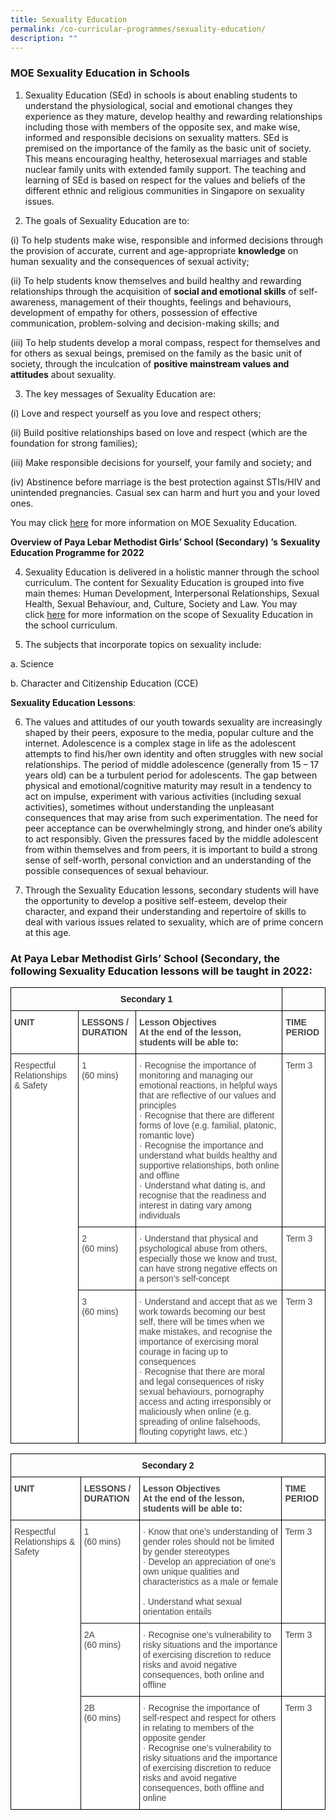```yaml
---
title: Sexuality Education
permalink: /co-curricular-programmes/sexuality-education/
description: ""
---
```

### MOE Sexuality Education in Schools

1. Sexuality Education (SEd) in schools is about enabling students to understand the physiological, social and emotional changes they experience as they mature, develop healthy and rewarding relationships including those with members of the opposite sex, and make wise, informed and responsible decisions on sexuality matters. SEd is premised on the importance of the family as the basic unit of society. This means encouraging healthy, heterosexual marriages and stable nuclear family units with extended family support. The teaching and learning of SEd is based on respect for the values and beliefs of the different ethnic and religious communities in Singapore on sexuality issues.  

  

2. The goals of Sexuality Education are to:

(i) To help students make wise, responsible and informed decisions through the provision of accurate, current and age-appropriate **knowledge** on human sexuality and the consequences of sexual activity;

(ii) To help students know themselves and build healthy and rewarding relationships through the acquisition of **social and emotional skills** of self-awareness, management of their thoughts, feelings and behaviours, development of empathy for others, possession of effective communication, problem-solving and decision-making skills; and

(iii) To help students develop a moral compass, respect for themselves and for others as sexual beings, premised on the family as the basic unit of society, through the inculcation of **positive mainstream values and attitudes** about sexuality.  

  

3. The key messages of Sexuality Education are:

(i) Love and respect yourself as you love and respect others;

(ii) Build positive relationships based on love and respect (which are the foundation for strong families);

(iii) Make responsible decisions for yourself, your family and society; and

(iv) Abstinence before marriage is the best protection against STIs/HIV and unintended pregnancies. Casual sex can harm and hurt you and your loved ones.

You may click [here](https://www.moe.gov.sg/programmes/sexuality-education) for more information on MOE Sexuality Education.

  

**Overview of Paya Lebar Methodist Girls’ School (Secondary)** **’s** **Sexuality Education Programme for 2022**

4. Sexuality Education is delivered in a holistic manner through the school curriculum. The content for Sexuality Education is grouped into five main themes: Human Development, Interpersonal Relationships, Sexual Health, Sexual Behaviour, and, Culture, Society and Law. You may click [here](https://www.moe.gov.sg/programmes/sexuality-education/scope-and-teaching-approach) for more information on the scope of Sexuality Education in the school curriculum.  

  

5. The subjects that incorporate topics on sexuality include:

a. Science

b. Character and Citizenship Education (CCE)  

  

**Sexuality Education Lessons**:  

  

6. The values and attitudes of our youth towards sexuality are increasingly shaped by their peers, exposure to the media, popular culture and the internet. Adolescence is a complex stage in life as the adolescent attempts to find his/her own identity and often struggles with new social relationships. The period of middle adolescence (generally from 15 – 17 years old) can be a turbulent period for adolescents. The gap between physical and emotional/cognitive maturity may result in a tendency to act on impulse, experiment with various activities (including sexual activities), sometimes without understanding the unpleasant consequences that may arise from such experimentation. The need for peer acceptance can be overwhelmingly strong, and hinder one’s ability to act responsibly. Given the pressures faced by the middle adolescent from within themselves and from peers, it is important to build a strong sense of self-worth, personal conviction and an understanding of the possible consequences of sexual behaviour.  

  

7. Through the Sexuality Education lessons, secondary students will have the opportunity to develop a positive self-esteem, develop their character, and expand their understanding and repertoire of skills to deal with various issues related to sexuality, which are of prime concern at this age.

  

### At Paya Lebar Methodist Girls’ School (Secondary, the following Sexuality Education lessons will be taught in 2022:

<style type="text/css">
.tg  {border-collapse:collapse;border-spacing:0;}
.tg td{border-color:black;border-style:solid;border-width:1px;font-family:Arial, sans-serif;font-size:14px;
  overflow:hidden;padding:10px 5px;word-break:normal;}
.tg th{border-color:black;border-style:solid;border-width:1px;font-family:Arial, sans-serif;font-size:14px;
  font-weight:normal;overflow:hidden;padding:10px 5px;word-break:normal;}
.tg .tg-fwnj{background-color:#FFF;color:#454545;text-align:left;vertical-align:top}
.tg .tg-baqh{text-align:center;vertical-align:top}
.tg .tg-0lax{text-align:left;vertical-align:top}
.tg .tg-9u4g{background-color:#FFF;color:#454545;font-weight:bold;text-align:left;vertical-align:top}
</style>
<table class="tg">
<thead>
  <tr>
    <th class="tg-baqh" colspan="3"><span style="font-weight:bold">Secondary 1</span></th>
    <th class="tg-0lax"></th>
  </tr>
</thead>
<tbody>
  <tr>
    <td class="tg-9u4g">UNIT</td>
    <td class="tg-9u4g">LESSONS / DURATION</td>
    <td class="tg-9u4g">Lesson Objectives<br>At the end of the lesson, students will be able to:</td>
    <td class="tg-9u4g">TIME PERIOD</td>
  </tr>
  <tr>
    <td class="tg-fwnj" rowspan="3">Respectful Relationships &amp; Safety</td>
    <td class="tg-fwnj">1<br>(60 mins)</td>
    <td class="tg-fwnj">· Recognise the importance of monitoring and managing our emotional reactions, in helpful ways that are reflective of our values and principles<br>· Recognise that there are different forms of love (e.g. familial, platonic, romantic love)<br>· Recognise the importance and understand what builds healthy and supportive relationships, both online and offline<br>· Understand what dating is, and recognise that the readiness and interest in dating vary among individuals</td>
    <td class="tg-fwnj">Term 3</td>
  </tr>
  <tr>
    <td class="tg-fwnj">2<br>(60 mins)</td>
    <td class="tg-fwnj">· Understand that physical and psychological abuse from others, especially those we know and trust, can have strong negative effects on a person’s self-concept</td>
    <td class="tg-fwnj">Term 3</td>
  </tr>
  <tr>
    <td class="tg-fwnj">3<br>(60 mins)</td>
    <td class="tg-fwnj">· Understand and accept that as we work towards becoming our best self, there will be times when we make mistakes, and recognise the importance of exercising moral courage in facing up to consequences<br>· Recognise that there are moral and legal consequences of risky sexual behaviours, pornography access and acting irresponsibly or maliciously when online (e.g. spreading of online falsehoods, flouting copyright laws, etc.)</td>
    <td class="tg-fwnj">Term 3</td>
  </tr>
</tbody>
</table>


<style type="text/css">
.tg  {border-collapse:collapse;border-spacing:0;}
.tg td{border-color:black;border-style:solid;border-width:1px;font-family:Arial, sans-serif;font-size:14px;
  overflow:hidden;padding:10px 5px;word-break:normal;}
.tg th{border-color:black;border-style:solid;border-width:1px;font-family:Arial, sans-serif;font-size:14px;
  font-weight:normal;overflow:hidden;padding:10px 5px;word-break:normal;}
.tg .tg-fwnj{background-color:#FFF;color:#454545;text-align:left;vertical-align:top}
.tg .tg-baqh{text-align:center;vertical-align:top}
.tg .tg-9u4g{background-color:#FFF;color:#454545;font-weight:bold;text-align:left;vertical-align:top}
</style>
<table class="tg">
<thead>
  <tr>
    <th class="tg-baqh" colspan="4"><span style="font-weight:bold">Secondary 2</span></th>
  </tr>
</thead>
<tbody>
  <tr>
    <td class="tg-9u4g">UNIT</td>
    <td class="tg-9u4g">LESSONS / DURATION</td>
    <td class="tg-9u4g">Lesson Objectives<br>At the end of the lesson, students will be able to:</td>
    <td class="tg-9u4g">TIME PERIOD</td>
  </tr>
  <tr>
    <td class="tg-fwnj" rowspan="3">Respectful Relationships &amp; Safety</td>
    <td class="tg-fwnj">1<br>(60 mins)</td>
    <td class="tg-fwnj">· Know that one’s understanding of gender roles should not be limited by gender stereotypes<br>· Develop an appreciation of one’s own unique qualities and characteristics as a male or female<br><br>. Understand what sexual orientation entails<br></td>
    <td class="tg-fwnj">Term 3</td>
  </tr>
  <tr>
    <td class="tg-fwnj">2A<br>(60 mins)</td>
    <td class="tg-fwnj">· Recognise one’s vulnerability to risky situations and the importance of exercising discretion to reduce risks and avoid negative consequences, both online and offline</td>
    <td class="tg-fwnj">Term 3</td>
  </tr>
  <tr>
    <td class="tg-fwnj">2B<br>(60 mins)</td>
    <td class="tg-fwnj">· Recognise the importance of self-respect and respect for others in relating to members of the opposite gender<br>· Recognise one’s vulnerability to risky situations and the importance of exercising discretion to reduce risks and avoid negative consequences, both offline and online</td>
    <td class="tg-fwnj">Term 3</td>
  </tr>
</tbody>
</table>


